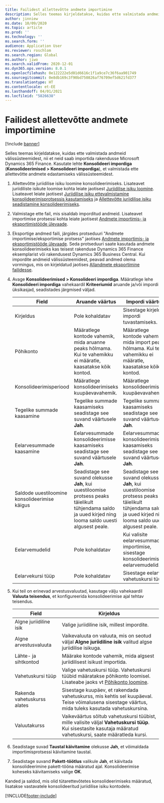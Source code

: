 ```yaml
---
title: Failidest allettevõtte andmete importimine
description: Selles teemas kirjeldatakse, kuidas ette valmistada andmeid välissüsteemidest, nii et neid saab importida rakendusse Microsoft Dynamics 365 Finance.
author: jinniew
ms.date: 10/09/2020
ms.topic: article
ms.prod: ''
ms.technology: ''
ms.search.form: ''
audience: Application User
ms.reviewer: roschlom
ms.search.region: Global
ms.author: jiwo
ms.search.validFrom: 2020-12-01
ms.dyn365.ops.version: 8.0.1
ms.openlocfilehash: 0e122222e5d01d6616c1f1a9ce7c36f6aa901749
ms.sourcegitcommit: 0e8db169c3f90bd750826af76709ef5d621fd377
ms.translationtype: HT
ms.contentlocale: et-EE
ms.lasthandoff: 04/01/2021
ms.locfileid: "5826638"
---
```

# <a name="import-subsidiary-data-from-files"></a>Failidest allettevõtte andmete importimine

[!include [banner](../includes/banner.md)]

Selles teemas kirjeldatakse, kuidas ette valmistada andmeid välissüsteemidest, nii et neid saab importida rakendusse Microsoft Dynamics 365 Finance. Kasutate lehte **Konsolideeri impordiga** (**Konsolideerimised \> Konsolideeri impordiga**), et valmistada ette allettevõtte andmete edastamiseks välissüsteemidest.

1. Allettevõtte juriidilise isiku loomine konsolideerimiseks. Lisateavet juriidiliste isikute loomise kohta leiate jaotisest [Juriidilise isiku loomine](../../fin-ops-core/fin-ops/organization-administration/tasks/create-legal-entity.md). Lisateavet leiate jaotisest [Juriidilise isiku ettevalmistamine konsolideerimisprotsessis kasutamiseks](prepare-company-for-consolidation.md) ja [Allettevõtte juriidilise isiku seadistamine konsolideerimiseks](set-up-subsidiary-company-for-consolidation.md).

2. Valmistage ette fail, mis sisaldab imporditud andmeid. Lisateavet importimise protsessi kohta leiate jaotisest [Andmete importimis- ja eksportimistööde ülevaade](../../fin-ops-core/dev-itpro/data-entities/data-import-export-job.md).
3. Eksportige andmed faili, järgides protseduuri "Andmete importimise/eksportimise protsess" jaotises [Andmete importimis- ja eksportimistööde ülevaade](../../fin-ops-core/dev-itpro/data-entities/data-import-export-job.md). Seda protseduuri saate kasutada andmete konsolideerimiseks kas teisest rakenduse Dynamics 365 Finance eksemplarist või rakendusest Dynamics 365 Business Central. Kui impordite andmeid välissüsteemidest, peavad andmed olema vormingus, mis on kirjeldatud jaotises [Allandmete eksportimine failidesse](export-subsidiary-data-to-file.md).
4. Avage **Konsolideerimised \> Konsolideeri impordiga**. Määratlege lehe **Konsolideeri impordiga** vahekaardil **Kriteeriumid** aruande ja/või impordi üksikasjad, seadistades järgmised väljad.

    | Field                                 | Aruande väärtus | Impordi väärtus |
    |---------------------------------------|----------------------|----------------------|
    | Kirjeldus                           | Pole kohaldatav | Sisestage kirjeldus impordi tuvastamiseks. |
    | Põhikonto                          | Määratlege kontode vahemik, mida aruanne peaks hõlmama. Kui te vahemikku ei määratle, kaasatakse kõik kontod. | Määratlege kontode vahemik, mida import peaks hõlmama. Kui te vahemikku ei määratle, kaasatakse kõik kontod. |
    | Konsolideerimisperiood                  | Määratlege konsolideerimiseks kuupäevavahemik. | Määratlege konsolideerimiseks kuupäevavahemik. |
    | Tegelike summade kaasamine                | Tegelike summade kaasamiseks seadistage see suvand väärtusele **Jah**. | Tegelike summade kaasamiseks seadistage see suvand väärtusele **Jah**. |
    | Eelarvesummade kaasamine                | Eelarvesummade konsolideerimisse kaasamiseks seadistage see suvand väärtusele **Jah**. | Eelarvesummade konsolideerimisse kaasamiseks seadistage see suvand väärtusele **Jah**. |
    | Saldode uuestiloomine konsolideerimise käigus | Seadistage see suvand olekusse **Jah**, kui uuestiloomise protsess peaks täielikult tühjendama saldo ja uued kirjed ning looma saldo uuesti algusest peale. | Seadistage see suvand olekusse **Jah**, kui uuestiloomise protsess peaks täielikult tühjendama saldo ja uued kirjed ning looma saldo uuesti algusest peale. |
    | Eelarvemudelid                         | Pole kohaldatav | Kui valisite eelarvesummade importimise, sisestage konsolideerimiseks eelarvemudelid. |
    | Eelarvekursi tüüp                      | Pole kohaldatav | Sisestage eelarve vahetuskursi tüüp. |

6. Kui teil on erinevad arvestusvaluutad, kasutage välju vahekaardil **Valuuta teisendus**, et konfigureerida konsolideerimise ajal tehtav teisendus.

    | Field                      | Kirjeldus |
    |----------------------------|-------------|
    | Algne juriidiline isik        | Valige juriidiline isik, millest impordite. |
    | Algne arvestusvaluuta | Vaikevaluuta on valuuta, mis on seotud väljal **Algne juriidiline isik** valitud algse juriidilise isikuga. |
    | Lähte- ja sihtkontod       | Määrake kontode vahemik, mida algsest juriidilisest isikust importida. |
    | Vahetuskursi tüüp         | Valige vahetuskursi tüüp. Vahetuskursi tüübid määratakse põhikonto loomisel. Lisateabe jaoks vt [Põhikonto loomine](tasks/create-main-account.md). |
    | Rakenda vahetuskurss alates   | Sisestage kuupäev, et rakendada vahetuskurss, mis kehtis sel kuupäeval. Teise võimalusena sisestage väärtus, mida tuleks kasutada vahetuskursina. |
    | Valuutakurss              | Vaikeväärtus sõltub vahetuskursi tüübist, mille valisite väljal **Vahetuskursi tüüp**. Kui sisestasite kasutaja määratud vahetuskursi, saate määratleda kursi. |

7. Seadistage suvad **Taustal käivitamine** olekusse **Jah**, et võimaldada importimisprotsessi käivitamine taustal.
8. Seadistage suvand **Pakett-töötlus** valikule **Jah**, et käivitada konsolideerimine pakett-tööna määratud ajal. Konsolideerimise koheseks käivitamiseks valige **OK**. 

Kanded ja saldod, mis olid tütarettevõtetes konsolideerimiseks määratud, lisatakse vastavatele konsolideeritud juriidilise isiku kontodele.


[!INCLUDE[footer-include](../../includes/footer-banner.md)]